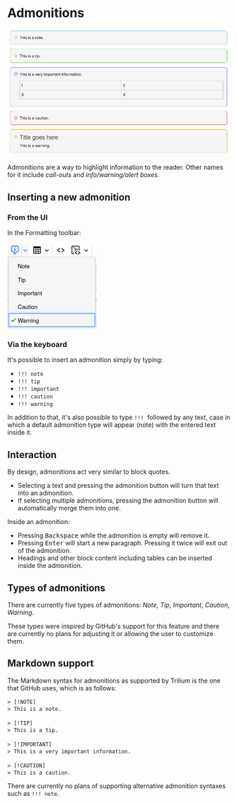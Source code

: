 # Admonitions
![](1_Admonitions_image.png)

Admonitions are a way to highlight information to the reader. Other names for it include _call-outs_ and _info/warning/alert boxes_.

## Inserting a new admonition

### From the UI

In the Formatting toolbar:

![](Admonitions_image.png)

### Via the keyboard

It's possible to insert an admonition simply by typing:

*   `!!! note`
*   `!!! tip`
*   `!!! important`
*   `!!! caution`
*   `!!! warning`

In addition to that, it's also possible to type `!!!`  followed by any text, case in which a default admonition type will appear (note) with the entered text inside it.

## Interaction

By design, admonitions act very similar to block quotes.

*   Selecting a text and pressing the admonition button will turn that text into an admonition.
*   If selecting multiple admonitions, pressing the admonition button will automatically merge them into one.

Inside an admonition:

*   Pressing <kbd>Backspace</kbd> while the admonition is empty will remove it.
*   Pressing <kbd>Enter</kbd> will start a new paragraph. Pressing it twice will exit out of the admonition.
*   Headings and other block content including tables can be inserted inside the admonition.

## Types of admonitions

There are currently five types of admonitions: _Note_, _Tip_, _Important_, _Caution_, _Warning_.

These types were inspired by GitHub's support for this feature and there are currently no plans for adjusting it or allowing the user to customize them.

## Markdown support

The Markdown syntax for admonitions as supported by Trilium is the one that GitHub uses, which is as follows:

```
> [!NOTE]
> This is a note.

> [!TIP]
> This is a tip.

> [!IMPORTANT]
> This is a very important information.

> [!CAUTION]
> This is a caution.
```

There are currently no plans of supporting alternative admonition syntaxes such as `!!! note`.